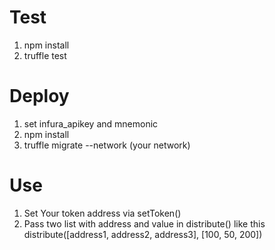 # Test

1) npm install
2) truffle test

# Deploy
1) set infura_apikey and mnemonic
2) npm install
3) truffle migrate --network (your network)

# Use
1) Set Your token address via setToken()
2) Pass two list with address and value in distribute() like this distribute([address1, address2, address3], [100, 50, 200])
